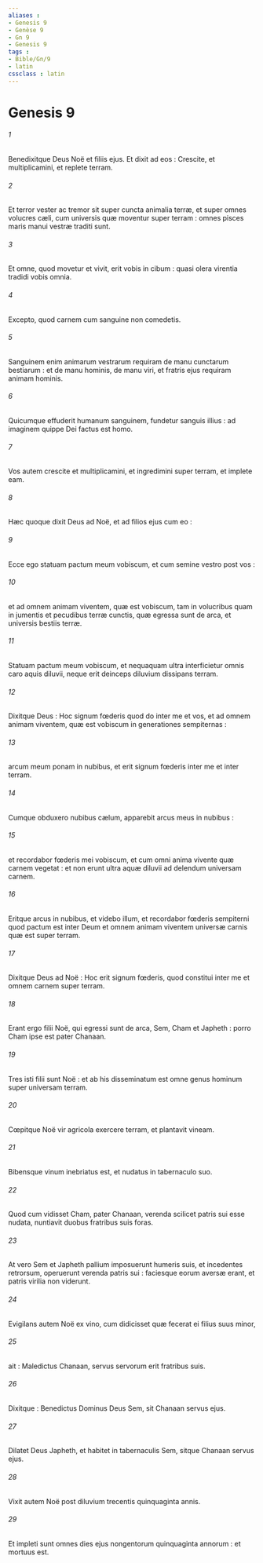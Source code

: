 ```yaml
---
aliases : 
- Genesis 9
- Genèse 9
- Gn 9
- Genesis 9
tags : 
- Bible/Gn/9
- latin
cssclass : latin
---
```


# Genesis 9

###### 1
Benedixitque Deus Noë et filiis ejus. Et dixit ad eos : Crescite, et multiplicamini, et replete terram.
###### 2
Et terror vester ac tremor sit super cuncta animalia terræ, et super omnes volucres cæli, cum universis quæ moventur super terram : omnes pisces maris manui vestræ traditi sunt.
###### 3
Et omne, quod movetur et vivit, erit vobis in cibum : quasi olera virentia tradidi vobis omnia.
###### 4
Excepto, quod carnem cum sanguine non comedetis.
###### 5
Sanguinem enim animarum vestrarum requiram de manu cunctarum bestiarum : et de manu hominis, de manu viri, et fratris ejus requiram animam hominis.
###### 6
Quicumque effuderit humanum sanguinem, fundetur sanguis illius : ad imaginem quippe Dei factus est homo.
###### 7
Vos autem crescite et multiplicamini, et ingredimini super terram, et implete eam.
###### 8
Hæc quoque dixit Deus ad Noë, et ad filios ejus cum eo :
###### 9
Ecce ego statuam pactum meum vobiscum, et cum semine vestro post vos :
###### 10
et ad omnem animam viventem, quæ est vobiscum, tam in volucribus quam in jumentis et pecudibus terræ cunctis, quæ egressa sunt de arca, et universis bestiis terræ.
###### 11
Statuam pactum meum vobiscum, et nequaquam ultra interficietur omnis caro aquis diluvii, neque erit deinceps diluvium dissipans terram.
###### 12
Dixitque Deus : Hoc signum fœderis quod do inter me et vos, et ad omnem animam viventem, quæ est vobiscum in generationes sempiternas :
###### 13
arcum meum ponam in nubibus, et erit signum fœderis inter me et inter terram.
###### 14
Cumque obduxero nubibus cælum, apparebit arcus meus in nubibus :
###### 15
et recordabor fœderis mei vobiscum, et cum omni anima vivente quæ carnem vegetat : et non erunt ultra aquæ diluvii ad delendum universam carnem.
###### 16
Eritque arcus in nubibus, et videbo illum, et recordabor fœderis sempiterni quod pactum est inter Deum et omnem animam viventem universæ carnis quæ est super terram.
###### 17
Dixitque Deus ad Noë : Hoc erit signum fœderis, quod constitui inter me et omnem carnem super terram.
###### 18
Erant ergo filii Noë, qui egressi sunt de arca, Sem, Cham et Japheth : porro Cham ipse est pater Chanaan.
###### 19
Tres isti filii sunt Noë : et ab his disseminatum est omne genus hominum super universam terram.
###### 20
Cœpitque Noë vir agricola exercere terram, et plantavit vineam.
###### 21
Bibensque vinum inebriatus est, et nudatus in tabernaculo suo.
###### 22
Quod cum vidisset Cham, pater Chanaan, verenda scilicet patris sui esse nudata, nuntiavit duobus fratribus suis foras.
###### 23
At vero Sem et Japheth pallium imposuerunt humeris suis, et incedentes retrorsum, operuerunt verenda patris sui : faciesque eorum aversæ erant, et patris virilia non viderunt.
###### 24
Evigilans autem Noë ex vino, cum didicisset quæ fecerat ei filius suus minor,
###### 25
ait : Maledictus Chanaan, servus servorum erit fratribus suis.
###### 26
Dixitque : Benedictus Dominus Deus Sem, sit Chanaan servus ejus.
###### 27
Dilatet Deus Japheth, et habitet in tabernaculis Sem, sitque Chanaan servus ejus.
###### 28
Vixit autem Noë post diluvium trecentis quinquaginta annis.
###### 29
Et impleti sunt omnes dies ejus nongentorum quinquaginta annorum : et mortuus est.
